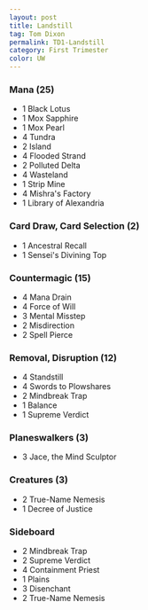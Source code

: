```yaml
---
layout: post
title: Landstill
tag: Tom Dixon
permalink: TD1-Landstill
category: First Trimester
color: UW
---
```


### Mana (25)
- 1 Black Lotus
- 1 Mox Sapphire
- 1 Mox Pearl
- 4 Tundra
- 2 Island
- 4 Flooded Strand
- 2 Polluted Delta
- 4 Wasteland
- 1 Strip Mine
- 4 Mishra's Factory
- 1 Library of Alexandria

### Card Draw, Card Selection (2)
- 1 Ancestral Recall
- 1 Sensei's Divining Top

### Countermagic (15)
- 4 Mana Drain
- 4 Force of Will
- 3 Mental Misstep
- 2 Misdirection
- 2 Spell Pierce

### Removal, Disruption (12)
- 4 Standstill
- 4 Swords to Plowshares
- 2 Mindbreak Trap
- 1 Balance
- 1 Supreme Verdict


### Planeswalkers (3)
- 3 Jace, the Mind Sculptor

### Creatures (3)
- 2 True-Name Nemesis
- 1 Decree of Justice

### Sideboard
- 2 Mindbreak Trap
- 2 Supreme Verdict
- 4 Containment Priest
- 1 Plains
- 3 Disenchant
- 2 True-Name Nemesis
